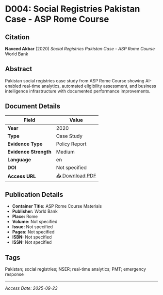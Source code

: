 # D004: Social Registries Pakistan Case - ASP Rome Course

## Citation

**Naveed Akbar** (2020)
*Social Registries Pakistan Case - ASP Rome Course*
World Bank

## Abstract

Pakistan social registries case study from ASP Rome Course showing AI-enabled real-time analytics, automated eligibility assessment, and business intelligence infrastructure with documented performance improvements.

## Document Details

| Field | Value |
|-------|-------|
| **Year** | 2020 |
| **Type** | Case Study |
| **Evidence Type** | Policy Report |
| **Evidence Strength** | Medium |
| **Language** | en |
| **DOI** | Not specified |
| **Access URL** | [📥 Download PDF](https://devmarketimpact.s3.eu-north-1.amazonaws.com/ai-social-protection/documents/D004_Social_Registries_ASP_Rome.pdf) |

## Publication Details

- **Container Title:** ASP Rome Course Materials
- **Publisher:** World Bank
- **Place:** Rome
- **Volume:** Not specified
- **Issue:** Not specified
- **Pages:** Not specified
- **ISBN:** Not specified
- **ISSN:** Not specified

## Tags

Pakistan; social registries; NSER; real-time analytics; PMT; emergency response

---
*Access Date: 2025-09-23*
